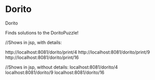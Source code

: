 # Dorito
Dorito


Finds solutions to the DoritoPuzzle!

//Shows in jsp, with details:

http://localhost:8081/dorito/print/4
http://localhost:8081/dorito/print/9
http://localhost:8081/dorito/print/16

//Shows in jsp, without details:
localhost:8081/dorito/4
localhost:8081/dorito/9
localhost:8081/dorito/16